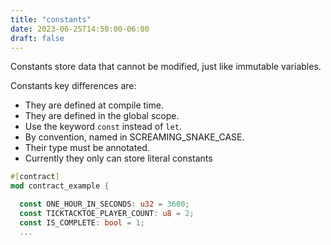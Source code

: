 ```yaml
---
title: "constants"
date: 2023-06-25T14:50:00-06:00
draft: false
---
```


Constants store data that cannot be modified, just like immutable variables.

Constants key differences are:
- They are defined at compile time.
- They are defined in the global scope.
- Use the keyword `const` instead of `let`.
- By convention, named in SCREAMING_SNAKE_CASE.
- Their type must be annotated.
- Currently they only can store literal constants

```rust {.codebox}
#[contract]
mod contract_example {

  const ONE_HOUR_IN_SECONDS: u32 = 3600;
  const TICKTACKTOE_PLAYER_COUNT: u8 = 2;
  const IS_COMPLETE: bool = 1;
  ...
  
```

